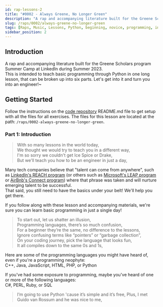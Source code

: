 ```yaml
---
id: rap-lessons-2
title: "#0002 - Always Greene, No Longer Green"
description: "A rap and accompanying literature built for the Greene Scholars program Summer Camp at LinkedIn during Summer 2023.  This is intended to teach basic programming through Python in one long lesson, that can be broken up into six parts."
slug: /raps/0002/always-greene-no-longer-green
tags: [Raps, Music, Lessons, Python, beginning, novice, programming, intro]
sidebar_position: 2
---
```


## Introduction
A rap and accompanying literature built for the Greene Scholars program Summer Camp at LinkedIn during Summer 2023.  
This is intended to teach basic programming through Python in one long lesson, that can be broken up into six parts.
Let's get into it and turn you into an engineer!~

## Getting Started
Follow the instructions on the [code repository](http://code.opensourceraps.com) README.md file to get setup with all the files for all exercises.
The files for this lesson are located at the path: `/raps/0002-always-greene-no-longer-green`.

### Part 1: Introduction
> With so many lessons in the world today,  
> We thought we would try to teach you in a different way,  
> I'm so sorry we couldn't get Ice Spice or Drake,  
> But we'll teach you how to be an engineer in just a day,  

Many tech companies believe that "talent can come from anywhere", such as [LinkedIn's REACH program](https://www.youtube.com/watch?v=-5l0IfnjyRw) (or others such as [Microsoft's LEAP program](https://leap.microsoft.com/en-US/) or [AirBnb's Connect program](https://medium.com/airbnb-engineering/inside-connect-airbnbs-engineering-apprenticeship-program-c26d6eb2768c)) where that phrase was taken and will nurture emerging talent to be successful.  
That said, you still need to have the basics under your belt!  We'll help you get there.  

If you follow along with these lesson and accompanying materials, we're sure you can learn basic programming in just a single day!

> To start out, let us shatter an illusion,  
> Programming languages, there’s so much confusion,  
> For a beginner they’re the same, no difference to the lessons,  
> Ignore confusing terms like “pointers” or “garbage collection”,  
> On your coding journey, pick the language that looks fun,  
> It all compiles down to the same 0s and 1s,  
 
Here are some of the programming languages you might have heard of, even if you're a programming neophyte:  
C++, Java, JavaScript, HTML, PHP, or Python

If you've had some exposure to programming, maybe you've heard of one or more of the following languages:  
C#, PERL, Ruby, or SQL



> I’m going to use Python 'cause it’s simple and it’s free,
> Plus, I met Guido van Rossum and he was nice to me,

